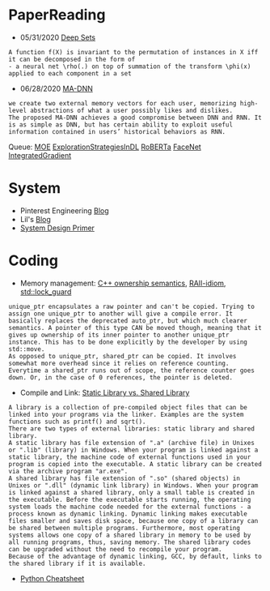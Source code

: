 # PaperReading

* 05/31/2020 [Deep Sets](https://arxiv.org/pdf/1703.06114.pdf)
```
A function f(X) is invariant to the permutation of instances in X iff it can be decomposed in the form of 
- a neural net \rho(.) on top of summation of the transform \phi(x) applied to each component in a set
```
* 06/28/2020 [MA-DNN](https://arxiv.org/pdf/1907.04667.pdf)
```
we create two external memory vectors for each user, memorizing high-level abstractions of what a user possibly likes and dislikes. 
The proposed MA-DNN achieves a good compromise between DNN and RNN. It is as simple as DNN, but has certain ability to exploit useful information contained in users’ historical behaviors as RNN.
```
Queue:
[MOE](https://arxiv.org/abs/1701.06538)
[ExplorationStrategiesInDL](https://lilianweng.github.io/lil-log/2020/06/07/exploration-strategies-in-deep-reinforcement-learning.html)
[RoBERTa](https://arxiv.org/abs/1907.11692)
[FaceNet](https://arxiv.org/abs/1503.03832)
[IntegratedGradient](https://arxiv.org/abs/1703.01365)

# System
* Pinterest Engineering [Blog](https://medium.com/@Pinterest_Engineering/the-top-pinterest-engineering-blog-posts-of-2019-51a3bef4a816)
* Lil's [Blog](https://lilianweng.github.io/lil-log/)
* [System Design Primer](https://github.com/donnemartin/system-design-primer)


# Coding
* Memory management: [C++ ownership semantics](http://ericlavesson.blogspot.com/2013/03/c-ownership-semantics.html), [RAII-idiom](https://en.wikipedia.org/wiki/Resource_acquisition_is_initialization), [std::lock_guard](https://en.cppreference.com/w/cpp/thread/lock_guard)
```
unique_ptr encapsulates a raw pointer and can't be copied. Trying to assign one unique_ptr to another will give a compile error. It basically replaces the deprecated auto_ptr, but which much clearer semantics. A pointer of this type CAN be moved though, meaning that it gives up ownership of its inner pointer to another unique_ptr instance. This has to be done explicitly by the developer by using std::move.
As opposed to unique_ptr, shared_ptr can be copied. It involves somewhat more overhead since it relies on reference counting. Everytime a shared_ptr runs out of scope, the reference counter goes down. Or, in the case of 0 references, the pointer is deleted.
```
* Compile and Link: [Static Library vs. Shared Library](https://www3.ntu.edu.sg/home/ehchua/programming/cpp/gcc_make.html)
```
A library is a collection of pre-compiled object files that can be linked into your programs via the linker. Examples are the system functions such as printf() and sqrt().
There are two types of external libraries: static library and shared library.
A static library has file extension of ".a" (archive file) in Unixes or ".lib" (library) in Windows. When your program is linked against a static library, the machine code of external functions used in your program is copied into the executable. A static library can be created via the archive program "ar.exe".
A shared library has file extension of ".so" (shared objects) in Unixes or ".dll" (dynamic link library) in Windows. When your program is linked against a shared library, only a small table is created in the executable. Before the executable starts running, the operating system loads the machine code needed for the external functions - a process known as dynamic linking. Dynamic linking makes executable files smaller and saves disk space, because one copy of a library can be shared between multiple programs. Furthermore, most operating systems allows one copy of a shared library in memory to be used by all running programs, thus, saving memory. The shared library codes can be upgraded without the need to recompile your program.
Because of the advantage of dynamic linking, GCC, by default, links to the shared library if it is available.
```
* [Python Cheatsheet](https://gto76.github.io/python-cheatsheet/)

